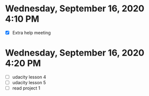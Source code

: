 # Wednesday, September 16, 2020 4:10 PM
- [X] Extra help meeting
# Wednesday, September 16, 2020 4:20 PM
- [ ] udacity lesson 4
- [ ] udacity lesson 5
- [ ] read project 1